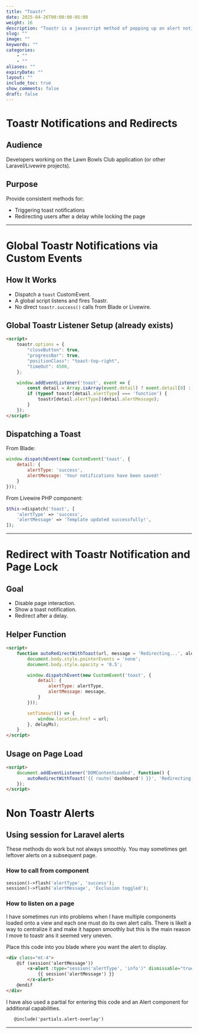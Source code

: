 ```yaml
---
title: "Toastr"
date: 2025-04-26T00:00:00-05:00
weight: 16
description: "Toastr is a javascript method of popping up an alert notification to the user. It uses jquery and has good styling and functionality."
slug: ""
image: ""
keywords: ""
categories: 
    - ""
    - ""
aliases: ""
expiryDate: ""
layout: ""
include_toc: true
show_comments: false
draft: false
---
```


# Toastr Notifications and Redirects

## Audience
Developers working on the Lawn Bowls Club application (or other Laravel/Livewire projects).

## Purpose
Provide consistent methods for:
- Triggering toast notifications
- Redirecting users after a delay while locking the page

---

# Global Toastr Notifications via Custom Events

## How It Works
- Dispatch a `toast` CustomEvent.
- A global script listens and fires Toastr.
- No direct `toastr.success()` calls from Blade or Livewire.

## Global Toastr Listener Setup (already exists)

```html
<script>
    toastr.options = {
        "closeButton": true,
        "progressBar": true,
        "positionClass": "toast-top-right",
        "timeOut": 4500,
    };

    window.addEventListener('toast', event => {
        const detail = Array.isArray(event.detail) ? event.detail[0] : event.detail;
        if (typeof toastr[detail.alertType] === 'function') {
            toastr[detail.alertType](detail.alertMessage);
        }
    });
</script>
```

## Dispatching a Toast

From Blade:

```javascript
window.dispatchEvent(new CustomEvent('toast', {
    detail: {
        alertType: 'success',
        alertMessage: 'Your notifications have been saved!'
    }
}));
```

From Livewire PHP component:

```php
$this->dispatch('toast', [
    'alertType' => 'success',
    'alertMessage' => 'Template updated successfully!',
]);
```

---

# Redirect with Toastr Notification and Page Lock

## Goal
- Disable page interaction.
- Show a toast notification.
- Redirect after a delay.

## Helper Function

```html
<script>
    function autoRedirectWithToast(url, message = 'Redirecting...', alertType = 'success', delayMs = 3000) {
        document.body.style.pointerEvents = 'none';
        document.body.style.opacity = '0.5';

        window.dispatchEvent(new CustomEvent('toast', {
            detail: {
                alertType: alertType,
                alertMessage: message,
            }
        }));

        setTimeout(() => {
            window.location.href = url;
        }, delayMs);
    }
</script>
```

## Usage on Page Load

```html
<script>
    document.addEventListener('DOMContentLoaded', function() {
        autoRedirectWithToast('{{ route('dashboard') }}', 'Redirecting you to the dashboard...', 'info', 3000);
    });
</script>
```

# Non Toastr Alerts

## Using session for Laravel alerts

These methods do work but not always smoothly. You may sometimes get leftover alerts on a subsequent page.

### How to call from component

```php
session()->flash('alertType', 'success');
session()->flash('alertMessage', 'Exclusion toggled');
```

### How to listen on a page

I have sometimes run into problems when I have multiple components loaded onto a view and each one must do its own alert calls. There is likelt a way to centralize it and make it happen smoothly but this is the main reason I move to toastr ans it seemed very uneven.

Place this code into you blade where you want the alert to display.

```html
<div class="mt-4">
    @if (session('alertMessage'))
        <x-alert :type="session('alertType', 'info')" dismissable="true">
            {{ session('alertMessage') }}
        </x-alert>
    @endif
</div>
```

I have also used a partial for entering this code and an Alert component for additional capabilities.

```html
   @include('partials.alert-overlay')
```

---


